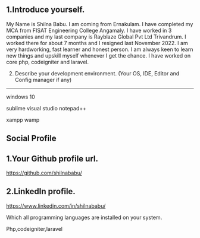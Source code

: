 1.Introduce yourself.
---------------------------

My Name is Shilna Babu. I am coming from Ernakulam. I have completed my MCA from FISAT Engineering College Angamaly.
I have worked in 3 companies and my last company is Rayblaze Global Pvt Ltd Trivandrum. I worked there for about 7 months and I resigned last November 2022.
I am very hardworking, fast learner and honest person. I am always keen to learn new things and upskill myself whenever I get the chance. I have worked on core php, codeigniter and laravel. 

2. Describe your development environment. (Your OS, IDE, Editor and Config manager if any)
--------------------------------------------------------------

windows 10 

sublime
visual studio
notepad++

xampp
wamp


## Social Profile

1.Your Github profile url.
-----------------------------

https://github.com/shilnababu/

2.LinkedIn profile.
-------------------------------

https://www.linkedin.com/in/shilnababu/


Which all programming languages are installed on your system.

Php,codeigniter,laravel
